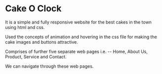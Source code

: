 

# Cake O Clock

It is a simple and fully responsive website for the best cakes in the town using html and css.

Used the concepts of animation and hovering in the css file for making the cake images and buttons attractive.

Comprises of further five separate web pages i.e. -- Home, About Us, Product, Service and Contact.

We can navigate through these web pages.

